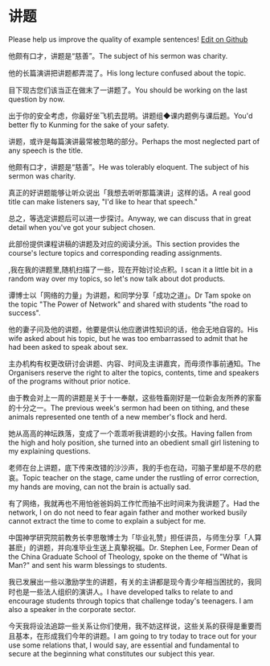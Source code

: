 # 讲题

Please help us improve the quality of example sentences! [Edit on Github](https://github.com/jiyushe/jiyu-example-sentence-source/blob/main/chinese/jiangti.md)

<p><span class="chinese">他颇有口才，讲题是“慈善”。</span><span class="english">The subject of his sermon was charity.</span></p>

<p><span class="chinese">他的长篇演讲把讲题都弄混了。</span><span class="english">His long lecture confused about the topic.</span></p>

<p><span class="chinese">目下现古您们该当正在做末了一讲题了。</span><span class="english">You should be working on the last question by now.</span></p>

<p><span class="chinese">出于你的安全考虑，你最好坐飞机去昆明。讲题组◆课内题例与课后题。</span><span class="english">You'd better fly to Kunming for the sake of your safety.</span></p>

<p><span class="chinese">讲题，或许是每篇演讲最常被忽略的部分。</span><span class="english">Perhaps the most neglected part of any speech is the title.</span></p>

<p><span class="chinese">他颇有口才，讲题是“慈善”。</span><span class="english">He was tolerably eloquent. The subject of his sermon was charity.</span></p>

<p><span class="chinese">真正的好讲题能够让听众说出「我想去听听那篇演讲」这样的话。</span><span class="english">A real good title can make listeners say, "I'd like to hear that speech."</span></p>

<p><span class="chinese">总之，等选定讲题后可以进一步探讨。</span><span class="english">Anyway, we can discuss that in great detail when you've got your subject chosen.</span></p>

<p><span class="chinese">此部份提供课程讲稿的讲题及对应的阅读分派。</span><span class="english">This section provides the course's lecture topics and corresponding reading assignments.</span></p>

<p><span class="chinese">,我在我的讲题里,随机扫描了一些，现在开始讨论点积。</span><span class="english">I scan it a little bit in a random way over my topics, so let's now talk about dot products.</span></p>

<p><span class="chinese">谭博士以「网络的力量」为讲题，和同学分享「成功之道」。</span><span class="english">Dr Tam spoke on the topic "The Power of Network" and shared with students "the road to success".</span></p>

<p><span class="chinese">他的妻子问及他的讲题，他要是供认他应邀讲性知识的话，他会无地自容的。</span><span class="english">His wife asked about his topic, but he was too embarrassed to admit that he had been asked to speak about sex.</span></p>

<p><span class="chinese">主办机构有权更改研讨会讲题、内容、时间及主讲嘉宾，而毋须作事前通知。</span><span class="english">The Organisers reserve the right to alter the topics, contents, time and speakers of the programs without prior notice.</span></p>

<p><span class="chinese">由于教会对上一周的讲题是关于十一奉献，这些牲畜刚好是一位新会友所养的家畜的十分之一。</span><span class="english">The previous week's sermon had been on tithing, and these animals represented one tenth of a new member's flock and herd.</span></p>

<p><span class="chinese">她从高高的神坛跌落，变成了一个乖乖听我讲题的小女孩。</span><span class="english">Having fallen from the high and holy position, she turned into an obedient small girl listening to my explaining questions.</span></p>

<p><span class="chinese">老师在台上讲题，底下传来改错的沙沙声，我的手也在动，可脑子里却是不尽的悲哀。</span><span class="english">Topic teacher on the stage, came under the rustling of error correction, my hands are moving, can not the brain is actually sad.</span></p>

<p><span class="chinese">有了网络，我就再也不用怕爸爸妈妈工作忙而抽不出时间来为我讲题了。</span><span class="english">Had the network, I on do not need to fear again father and mother worked busily cannot extract the time to come to explain a subject for me.</span></p>

<p><span class="chinese">中国神学研究院前教务长李思敬博士为「毕业礼赞」担任讲员，与师生分享「人算甚麽」的讲题，并向准毕业生送上真摰祝福。</span><span class="english">Dr. Stephen Lee, Former Dean of the China Graduate School of Theology, spoke on the theme of "What is Man?" and sent his warm blessings to students.</span></p>

<p><span class="chinese">我已发展出一些以激励学生的讲题，有关的主讲都是现今青少年相当困扰的，我同时也是一些法人组织的演讲人。</span><span class="english">I have developed talks to relate to and encourage students through topics that challenge today's teenagers. I am also a speaker in the corporate sector.</span></p>

<p><span class="chinese">今天我将设法追踪一些关系让你们使用，我不妨这样说，这些关系的获得是重要而且基本，在形成我们今年的讲题。</span><span class="english">I am going to try today to trace out for your use some relations that, I would say, are essential and fundamental to secure at the beginning what constitutes our subject this year.</span></p>

